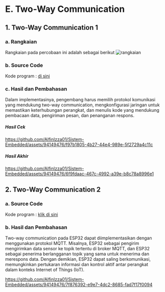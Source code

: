 # E. Two-Way Communication

## 1. Two-Way Communication 1

### a. Rangkaian
Rangkaian pada percobaan ini adalah sebagai berikut
![rangkaian](https://github.com/AlfinIzza01/Sistem-Embedded/assets/94149476/fb549940-0d36-44e0-93ab-ba3e43dcd991)

### b. Source Code
Kode program : <a href="1/2_way_comm_1">di sini</a>

### c. Hasil dan Pembahasan
Dalam implementasinya, pengembang harus memilih protokol komunikasi yang mendukung two-way communication, mengkonfigurasi jaringan untuk memastikan keterhubungan perangkat, dan menulis kode yang mendukung pembacaan data, pengiriman pesan, dan penanganan respons.

##### Hasil Cek
https://github.com/AlfinIzza01/Sistem-Embedded/assets/94149476/f97b1805-4b27-44e4-989e-5f2729a4c11c

##### Hasil Akhir
https://github.com/AlfinIzza01/Sistem-Embedded/assets/94149476/6f9fdaac-467c-4992-a39e-b8c78a8996e1

## 2. Two-Way Communication 2

### a. Source Code
Kode program : <a href="e. Two-Way Communication/2/2_way_comm_2/2_way_comm_2.ino">klik di sini</a>

### b. Hasil dan Pembahasan
Two-way communication pada ESP32 dapat diimplementasikan dengan menggunakan protokol MQTT. Misalnya, ESP32 sebagai pengirim mengirimkan data sensor ke topik tertentu di broker MQTT, dan ESP32 sebagai penerima berlangganan topik yang sama untuk menerima dan merespons data. Dengan demikian, ESP32 dapat saling berkomunikasi, memungkinkan pertukaran informasi dan kontrol aktif antar perangkat dalam konteks Internet of Things (IoT).

https://github.com/AlfinIzza01/Sistem-Embedded/assets/94149476/7f876392-e9e7-4dc2-8685-fad7f17f0094
